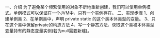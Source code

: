 一、介绍
	为了避免某个频繁使用的对象不断地重新创建，我们可以使用单例模式。单例模式可以保证在一个JVM中，只有一个实例存在。
二、实现步骤
	1、创建单例类
	2、在单例类中，声明 private static 的这个类本体类型的变量。
	3、只在这个类中保留private的构造方法
	4、写一个静态方法，获取这个类被本体类型变量持有的静态变量实例(若为null需要新建)。

